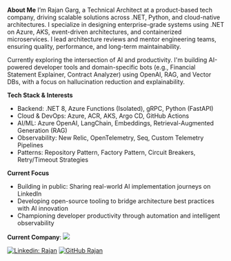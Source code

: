 **About Me**
I’m Rajan Garg, a Technical Architect at a product-based tech company, driving scalable solutions across .NET, Python, and cloud-native architectures. I specialize in designing enterprise-grade systems using .NET on Azure, AKS, event-driven architectures, and containerized microservices. I lead architecture reviews and mentor engineering teams, ensuring quality, performance, and long-term maintainability.

Currently exploring the intersection of AI and productivity. I'm building AI-powered developer tools and domain-specific bots (e.g., Financial Statement Explainer, Contract Analyzer) using OpenAI, RAG, and Vector DBs, with a focus on hallucination reduction and explainability.

**Tech Stack & Interests**
- Backend: .NET 8, Azure Functions (Isolated), gRPC, Python (FastAPI)
- Cloud & DevOps: Azure, ACR, AKS, Argo CD, GitHub Actions
- AI/ML: Azure OpenAI, LangChain, Embeddings, Retrieval-Augmented Generation (RAG)
- Observability: New Relic, OpenTelemetry, Seq, Custom Telemetry Pipelines
- Patterns: Repository Pattern, Factory Pattern, Circuit Breakers, Retry/Timeout Strategies

**Current Focus**
- Building in public: Sharing real-world AI implementation journeys on LinkedIn
- Developing open-source tooling to bridge architecture best practices with AI innovation
- Championing developer productivity through automation and intelligent observability

**Current Company**: <a href="https://www.bold.com"><img src="https://www.bold.com/wp-content/themes/centric-pro/images/new-design/bold-logo.svg"></a>


[![Linkedin: Rajan](https://img.shields.io/badge/-Rajan-blue?style=flat-square&logo=Linkedin&logoColor=white&link=https://www.linkedin.com/in/rajan-garg-40a43245/)](https://www.linkedin.com/in/rajan-garg-40a43245/)
[![GitHub Rajan](https://img.shields.io/github/followers/Rajan2015?label=follow&style=social)](https://github.com/Rajan2015)
